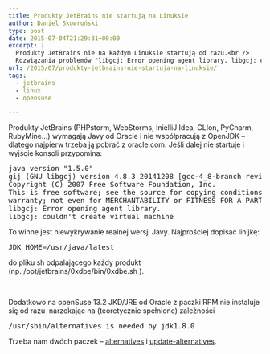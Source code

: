 ```yaml
---
title: Produkty JetBrains nie startują na Linuksie
author: Daniel Skowroński
type: post
date: 2015-07-04T21:29:31+00:00
excerpt: |
  Produkty JetBrains nie na każdym Linuksie startują od razu.<br />
  Rozwiązania problemów "libgcj: Error opening agent library. libgcj: couldn't create virtual machine" na Linuksach i "/usr/sbin/alternatives is needed by jdk1.8.0" na openSuse.
url: /2015/07/produkty-jetbrains-nie-startuja-na-linuksie/
tags:
  - jetbrains
  - linux
  - opensuse

---
```

Produkty JetBrains (PHPstorm, WebStorms, InielliJ Idea, CLIon, PyCharm, RubyMine&#8230;) wymagają Javy od Oracle i nie współpracują z OpenJDK &#8211; dlatego najpierw trzeba ją pobrać z oracle.com. Jeśli dalej nie startuje i wyjście konsoli przypomina:

<pre class="lang:default EnlighterJSRAW  ">java version "1.5.0"
gij (GNU libgcj) version 4.8.3 20141208 [gcc-4_8-branch revision 218481]
Copyright (C) 2007 Free Software Foundation, Inc.
This is free software; see the source for copying conditions.  There is NO
warranty; not even for MERCHANTABILITY or FITNESS FOR A PARTICULAR PURPOSE.
libgcj: Error opening agent library.
libgcj: couldn't create virtual machine</pre>

To winne jest niewykrywanie realnej wersji Javy. Najprościej dopisać linijkę:

<pre class="lang:default EnlighterJSRAW ">JDK_HOME=/usr/java/latest</pre>

do pliku sh odpalającego każdy produkt (np. <span class="lang:default EnlighterJSRAW  crayon-inline ">/opt/jetbrains/0xdbe/bin/0xdbe.sh</span> ).

&nbsp;

Dodatkowo na openSuse 13.2 JKD/JRE od Oracle z paczki RPM nie instaluje się od razu  narzekając na (teoretycznie spełnione) zależności

<pre class="lang:default EnlighterJSRAW ">/usr/sbin/alternatives is needed by jdk1.8.0</pre>

Trzeba nam dwóch paczek &#8211; [alternatives][1] i [update-alternatives][2].

 [1]: http://software.opensuse.org/package/alternatives
 [2]: http://software.opensuse.org/package/update-alternatives